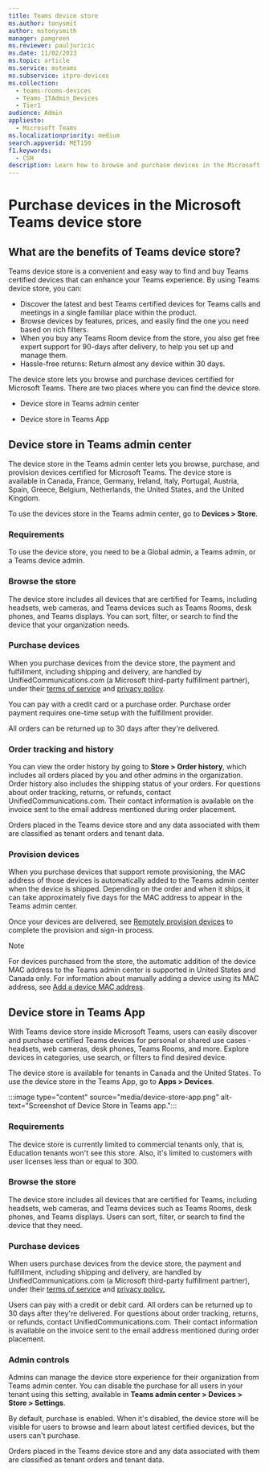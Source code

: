 ```yaml
---
title: Teams device store
ms.author: tonysmit
author: mstonysmith
manager: pamgreen
ms.reviewer: pauljuricic
ms.date: 11/02/2023
ms.topic: article
ms.service: msteams
ms.subservice: itpro-devices
ms.collection: 
  - teams-rooms-devices
  - Teams_ITAdmin_Devices
  - Tier1
audience: Admin
appliesto: 
  - Microsoft Teams
ms.localizationpriority: medium
search.appverid: MET150
f1.keywords: 
  - CSH
description: Learn how to browse and purchase devices in the Microsoft Teams device store.
---
```


# Purchase devices in the Microsoft Teams device store

## What are the benefits of Teams device store?

Teams device store is a convenient and easy way to find and buy Teams certified devices that can enhance your Teams experience. By using Teams device store, you can:

- Discover the latest and best Teams certified devices for Teams calls and meetings in a single familiar place within the product.
- Browse devices by features, prices, and easily find the one you need based on rich filters.
- When you buy any Teams Room device from the store, you also get free expert support for 90-days after delivery, to help you set up and manage them.
- Hassle-free returns: Return almost any device within 30 days.

The device store lets you browse and purchase devices certified for Microsoft Teams. There are two places where you can find the device store.

- Device store in Teams admin center

- Device store in Teams App

## Device store in Teams admin center

The device store in the Teams admin center lets you browse, purchase, and provision devices certified for Microsoft Teams. The device store is available in Canada, France, Germany, Ireland, Italy, Portugal, Austria, Spain, Greece, Belgium, Netherlands, the United States, and the United Kingdom.

To use the devices store in the Teams admin center, go to  **Devices > Store**.

### Requirements

To use the device store, you need to be a Global admin, a Teams admin, or a Teams device admin.

### Browse the store

The device store includes all devices that are certified for Teams, including headsets, web cameras, and Teams devices such as Teams Rooms, desk phones, and Teams displays. You can sort, filter, or search to find the device that your organization needs.

### Purchase devices

When you purchase devices from the device store, the payment and fulfillment, including shipping and delivery, are handled by UnifiedCommunications.com (a Microsoft third-party fulfillment partner), under their [terms of service](https://unifiedcommunications.com/docs/teams-marketplace/en-US/terms-of-service) and [privacy policy](https://unifiedcommunications.com/docs/teams-marketplace/en-US/privacy-policy).

You can pay with a credit card or a purchase order. Purchase order payment requires one-time setup with the fulfillment provider.

All orders can be returned up to 30 days after they're delivered.

### Order tracking and history

You can view the order history by going to **Store > Order history**, which includes all orders placed by you and other admins in the organization. Order history also includes the shipping status of your orders. For questions about order tracking, returns, or refunds, contact UnifiedCommunications.com. Their contact information is available on the invoice sent to the email address mentioned during order placement.

Orders placed in the Teams device store and any data associated with them are classified as tenant orders and tenant data.

### Provision devices

When you purchase devices that support remote provisioning, the MAC address of those devices is automatically added to the Teams admin center when the device is shipped. Depending on the order and when it ships, it can take approximately five days for the MAC address to appear in the Teams admin center.

Once your devices are delivered, see [Remotely provision devices](remote-provision-remote-login.md#generate-a-verification-code) to complete the provision and sign-in process.

> [!NOTE]
> For devices purchased from the store, the automatic addition of the device MAC address to the Teams admin center is supported in United States and Canada only. For information about manually adding a device using its MAC address, see [Add a device MAC address](remote-provision-remote-login.md#add-a-device-mac-address).

## Device store in Teams App

With Teams device store inside Microsoft Teams, users can easily discover and purchase certified Teams devices for personal or shared use cases - headsets, web cameras, desk phones, Teams Rooms, and more. Explore devices in categories, use search, or filters to find desired device.

The device store is available for tenants in Canada and the United States. To use the device store in the Teams App, go to **Apps > Devices**.

:::image type="content" source="media/device-store-app.png" alt-text="Screenshot of Device Store in Teams app.":::

### Requirements

The device store is currently limited to commercial tenants only, that is, Education tenants won't see this store. Also, it's limited to customers with user licenses less than or equal to 300.

### Browse the store

The device store includes all devices that are certified for Teams, including headsets, web cameras, and Teams devices such as Teams Rooms, desk phones, and Teams displays. Users can sort, filter, or search to find the device that they need.

### Purchase devices

When users purchase devices from the device store, the payment and fulfillment, including shipping and delivery, are handled by UnifiedCommunications.com (a Microsoft third-party fulfillment partner), under their [terms of service](https://unifiedcommunications.com/docs/teams-marketplace/en-US/terms-of-service) and [privacy policy.](https://unifiedcommunications.com/docs/teams-marketplace/en-US/privacy-policy)

Users can pay with a credit or debit card. All orders can be returned up to 30 days after they're delivered. For questions about order tracking, returns, or refunds, contact UnifiedCommunications.com. Their contact information is available on the invoice sent to the email address mentioned during order placement.

### Admin controls

Admins can manage the device store experience for their organization from Teams admin center. You can disable the purchase for all users in your tenant using this setting, available in **Teams admin center > Devices > Store > Settings**.

By default, purchase is enabled. When it's disabled, the device store will be visible for users to browse and learn about latest certified devices, but the users can't purchase.

Orders placed in the Teams device store and any data associated with them are classified as tenant orders and tenant data.

